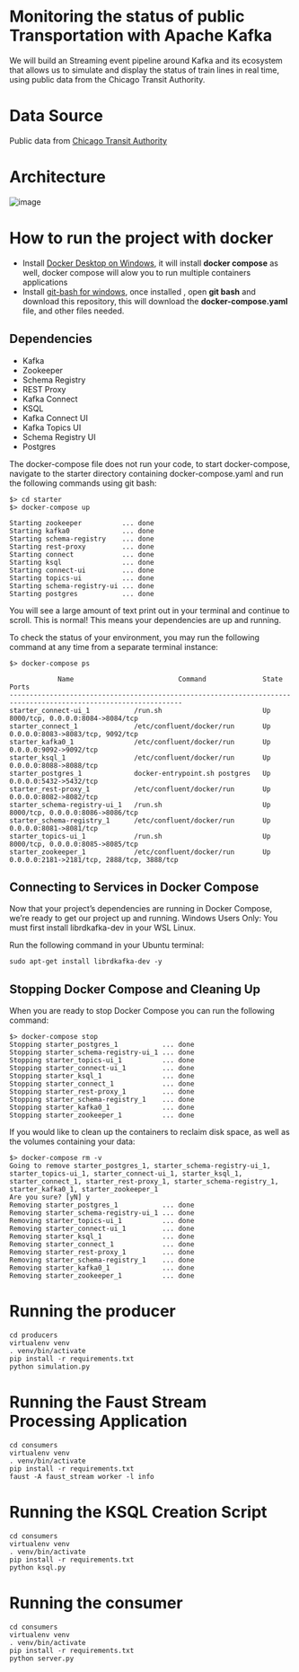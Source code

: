# Monitoring the status of public Transportation with Apache Kafka
We will build an Streaming event pipeline around Kafka and its ecosystem that allows us to simulate and display the status of train lines in real time, using public data from the Chicago Transit Authority.

# Data Source
Public data from <a href="https://www.transitchicago.com/data/"> Chicago Transit Authority </a>

# Architecture

![image](https://user-images.githubusercontent.com/8701464/124824036-78558d00-df37-11eb-8db2-809633a05bd4.png)


#
# How to run the project with docker

- Install <a href="https://docs.docker.com/docker-for-windows/install/">Docker Desktop on Windows</a>, it will install **docker compose** as well, docker compose will alow you to run multiple containers applications
- Install <a href="https://www.stanleyulili.com/git/how-to-install-git-bash-on-windows/">git-bash for windows</a>, once installed , open **git bash** and download this repository, this will download the **docker-compose.yaml** file, and other files needed.

## Dependencies

- Kafka
- Zookeeper
- Schema Registry
- REST Proxy
- Kafka Connect
- KSQL
- Kafka Connect UI
- Kafka Topics UI
- Schema Registry UI
- Postgres

The docker-compose file does not run your code, to start docker-compose, navigate to the starter directory containing docker-compose.yaml and run the following commands using git bash:

```
$> cd starter
$> docker-compose up

Starting zookeeper          ... done
Starting kafka0             ... done
Starting schema-registry    ... done
Starting rest-proxy         ... done
Starting connect            ... done
Starting ksql               ... done
Starting connect-ui         ... done
Starting topics-ui          ... done
Starting schema-registry-ui ... done
Starting postgres           ... done
```

You will see a large amount of text print out in your terminal and continue to scroll. This is normal! This means your dependencies are up and running.

To check the status of your environment, you may run the following command at any time from a separate terminal instance:

```
$> docker-compose ps

            Name                          Command              State                     Ports
-----------------------------------------------------------------------------------------------------------------
starter_connect-ui_1           /run.sh                         Up      8000/tcp, 0.0.0.0:8084->8084/tcp
starter_connect_1              /etc/confluent/docker/run       Up      0.0.0.0:8083->8083/tcp, 9092/tcp
starter_kafka0_1               /etc/confluent/docker/run       Up      0.0.0.0:9092->9092/tcp
starter_ksql_1                 /etc/confluent/docker/run       Up      0.0.0.0:8088->8088/tcp
starter_postgres_1             docker-entrypoint.sh postgres   Up      0.0.0.0:5432->5432/tcp
starter_rest-proxy_1           /etc/confluent/docker/run       Up      0.0.0.0:8082->8082/tcp
starter_schema-registry-ui_1   /run.sh                         Up      8000/tcp, 0.0.0.0:8086->8086/tcp
starter_schema-registry_1      /etc/confluent/docker/run       Up      0.0.0.0:8081->8081/tcp
starter_topics-ui_1            /run.sh                         Up      8000/tcp, 0.0.0.0:8085->8085/tcp
starter_zookeeper_1            /etc/confluent/docker/run       Up      0.0.0.0:2181->2181/tcp, 2888/tcp, 3888/tcp

```

## Connecting to Services in Docker Compose

Now that your project’s dependencies are running in Docker Compose, we’re ready to get our project up and running. Windows Users Only: You must first install librdkafka-dev in your WSL Linux. 

Run the following command in your Ubuntu terminal:

```
sudo apt-get install librdkafka-dev -y
```


## Stopping Docker Compose and Cleaning Up

When you are ready to stop Docker Compose you can run the following command:

```
$> docker-compose stop
Stopping starter_postgres_1           ... done
Stopping starter_schema-registry-ui_1 ... done
Stopping starter_topics-ui_1          ... done
Stopping starter_connect-ui_1         ... done
Stopping starter_ksql_1               ... done
Stopping starter_connect_1            ... done
Stopping starter_rest-proxy_1         ... done
Stopping starter_schema-registry_1    ... done
Stopping starter_kafka0_1             ... done
Stopping starter_zookeeper_1          ... done
```


If you would like to clean up the containers to reclaim disk space, as well as the volumes containing your data:

```
$> docker-compose rm -v
Going to remove starter_postgres_1, starter_schema-registry-ui_1, starter_topics-ui_1, starter_connect-ui_1, starter_ksql_1, starter_connect_1, starter_rest-proxy_1, starter_schema-registry_1, starter_kafka0_1, starter_zookeeper_1
Are you sure? [yN] y
Removing starter_postgres_1           ... done
Removing starter_schema-registry-ui_1 ... done
Removing starter_topics-ui_1          ... done
Removing starter_connect-ui_1         ... done
Removing starter_ksql_1               ... done
Removing starter_connect_1            ... done
Removing starter_rest-proxy_1         ... done
Removing starter_schema-registry_1    ... done
Removing starter_kafka0_1             ... done
Removing starter_zookeeper_1          ... done
```
# Running the producer

```
cd producers
virtualenv venv
. venv/bin/activate
pip install -r requirements.txt
python simulation.py
```
# Running the Faust Stream Processing Application
```
cd consumers
virtualenv venv
. venv/bin/activate
pip install -r requirements.txt
faust -A faust_stream worker -l info
```

# Running the KSQL Creation Script
```
cd consumers
virtualenv venv
. venv/bin/activate
pip install -r requirements.txt
python ksql.py
```

# Running the consumer

```
cd consumers
virtualenv venv
. venv/bin/activate
pip install -r requirements.txt
python server.py
```
